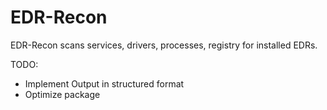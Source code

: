 # EDR-Recon
EDR-Recon scans services, drivers, processes, registry for installed EDRs.

TODO: 
- Implement Output in structured format
- Optimize package 
